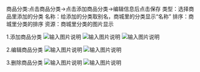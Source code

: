 商品分类:点击商品分类→点击添加商品分类→编辑信息后点击保存
类型：选择商品里添加的分类
名称：给添加的分类取别名，商城里的分类显示“名称”
排序：商城里分类的排序
资源：商城里分类的图片显示

1.添加商品分类 
![输入图片说明](https://images.gitee.com/uploads/images/2021/0508/140507_f2b6157e_8867015.png "屏幕截图.png")
![输入图片说明](https://images.gitee.com/uploads/images/2021/0508/141005_ef635fca_8867015.png "屏幕截图.png")
![输入图片说明](https://images.gitee.com/uploads/images/2021/0508/141429_9b74ecae_8867015.png "屏幕截图.png")

2.编辑商品分类
![输入图片说明](https://images.gitee.com/uploads/images/2021/0601/113237_4b38667f_8867015.png "屏幕截图.png")
![输入图片说明](https://images.gitee.com/uploads/images/2021/0601/113331_d66da303_8867015.png "屏幕截图.png")

3.删除商品分类
![输入图片说明](https://images.gitee.com/uploads/images/2021/0601/113430_201f38d6_8867015.png "屏幕截图.png")
![输入图片说明](https://images.gitee.com/uploads/images/2021/0601/113511_a7b40d0b_8867015.png "屏幕截图.png")
